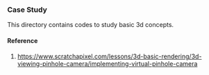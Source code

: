 ### Case Study
This directory contains codes to study basic 3d concepts.
#### Reference
1. https://www.scratchapixel.com/lessons/3d-basic-rendering/3d-viewing-pinhole-camera/implementing-virtual-pinhole-camera